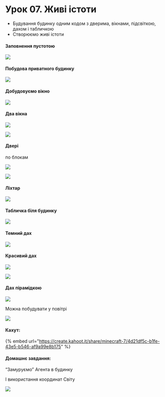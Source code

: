 # Урок 07. Живі істоти

* Будування будинку одним кодом з дверима, вікнами, підсвіткою, дахом і табличкою
* Створюємо живі істоти

#### Заповнення пустотою

![](<../../.gitbook/assets/image (172).png>)

#### Побудова приватного будинку

![](<../../.gitbook/assets/image (210).png>)

#### Добудовуємо вікно

![](<../../.gitbook/assets/image (149).png>)

#### Два вікна

![](<../../.gitbook/assets/image (215).png>)

![](<../../.gitbook/assets/image (193).png>)

#### Двері

по блокам

![](<../../.gitbook/assets/image (173).png>)

![](<../../.gitbook/assets/image (166) (1).png>)

#### Ліхтар

![](<../../.gitbook/assets/image (157).png>)

#### Табличка біля будинку

![](<../../.gitbook/assets/image (208).png>)

#### Темний дах

![](<../../.gitbook/assets/image (227).png>)

#### Красивий дах

![](<../../.gitbook/assets/image (165).png>)

![](<../../.gitbook/assets/image (154).png>)

#### Дах пірамідкою

![](<../../.gitbook/assets/image (230).png>)

Можна побудувати у повітрі

![](<../../.gitbook/assets/image (226).png>)

#### Кахут:

{% embed url="https://create.kahoot.it/share/minecraft-7/4d21df5c-b1fe-43e5-b546-af9a99e8b175" %}

#### Домашнє завдання:

“Замуруємо” Агента в будинку

І використання координат Світу

![](<../../.gitbook/assets/image (171).png>)
